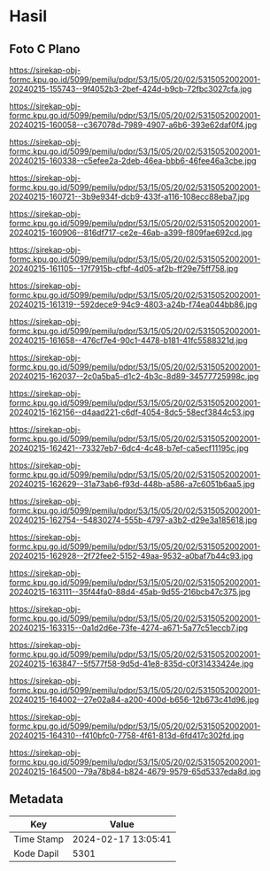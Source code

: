 # Hasil

## Foto C Plano

https://sirekap-obj-formc.kpu.go.id/5099/pemilu/pdpr/53/15/05/20/02/5315052002001-20240215-155743--9f4052b3-2bef-424d-b9cb-72fbc3027cfa.jpg

https://sirekap-obj-formc.kpu.go.id/5099/pemilu/pdpr/53/15/05/20/02/5315052002001-20240215-160058--c367078d-7989-4907-a6b6-393e62daf0f4.jpg

https://sirekap-obj-formc.kpu.go.id/5099/pemilu/pdpr/53/15/05/20/02/5315052002001-20240215-160338--c5efee2a-2deb-46ea-bbb6-46fee46a3cbe.jpg

https://sirekap-obj-formc.kpu.go.id/5099/pemilu/pdpr/53/15/05/20/02/5315052002001-20240215-160721--3b9e934f-dcb9-433f-a116-108ecc88eba7.jpg

https://sirekap-obj-formc.kpu.go.id/5099/pemilu/pdpr/53/15/05/20/02/5315052002001-20240215-160906--816df717-ce2e-46ab-a399-f809fae692cd.jpg

https://sirekap-obj-formc.kpu.go.id/5099/pemilu/pdpr/53/15/05/20/02/5315052002001-20240215-161105--17f7915b-cfbf-4d05-af2b-ff29e75ff758.jpg

https://sirekap-obj-formc.kpu.go.id/5099/pemilu/pdpr/53/15/05/20/02/5315052002001-20240215-161319--592dece9-94c9-4803-a24b-f74ea044bb86.jpg

https://sirekap-obj-formc.kpu.go.id/5099/pemilu/pdpr/53/15/05/20/02/5315052002001-20240215-161658--476cf7e4-90c1-4478-b181-41fc5588321d.jpg

https://sirekap-obj-formc.kpu.go.id/5099/pemilu/pdpr/53/15/05/20/02/5315052002001-20240215-162037--2c0a5ba5-d1c2-4b3c-8d89-34577725998c.jpg

https://sirekap-obj-formc.kpu.go.id/5099/pemilu/pdpr/53/15/05/20/02/5315052002001-20240215-162156--d4aad221-c6df-4054-8dc5-58ecf3844c53.jpg

https://sirekap-obj-formc.kpu.go.id/5099/pemilu/pdpr/53/15/05/20/02/5315052002001-20240215-162421--73327eb7-6dc4-4c48-b7ef-ca5ecf11195c.jpg

https://sirekap-obj-formc.kpu.go.id/5099/pemilu/pdpr/53/15/05/20/02/5315052002001-20240215-162629--31a73ab6-f93d-448b-a586-a7c6051b6aa5.jpg

https://sirekap-obj-formc.kpu.go.id/5099/pemilu/pdpr/53/15/05/20/02/5315052002001-20240215-162754--54830274-555b-4797-a3b2-d29e3a185618.jpg

https://sirekap-obj-formc.kpu.go.id/5099/pemilu/pdpr/53/15/05/20/02/5315052002001-20240215-162928--2f72fee2-5152-49aa-9532-a0baf7b44c93.jpg

https://sirekap-obj-formc.kpu.go.id/5099/pemilu/pdpr/53/15/05/20/02/5315052002001-20240215-163111--35f44fa0-88d4-45ab-9d55-216bcb47c375.jpg

https://sirekap-obj-formc.kpu.go.id/5099/pemilu/pdpr/53/15/05/20/02/5315052002001-20240215-163315--0a1d2d6e-73fe-4274-a671-5a77c51eccb7.jpg

https://sirekap-obj-formc.kpu.go.id/5099/pemilu/pdpr/53/15/05/20/02/5315052002001-20240215-163847--5f577f58-9d5d-41e8-835d-c0f31433424e.jpg

https://sirekap-obj-formc.kpu.go.id/5099/pemilu/pdpr/53/15/05/20/02/5315052002001-20240215-164002--27e02a84-a200-400d-b656-12b673c41d96.jpg

https://sirekap-obj-formc.kpu.go.id/5099/pemilu/pdpr/53/15/05/20/02/5315052002001-20240215-164310--f410bfc0-7758-4f61-813d-6fd417c302fd.jpg

https://sirekap-obj-formc.kpu.go.id/5099/pemilu/pdpr/53/15/05/20/02/5315052002001-20240215-164500--79a78b84-b824-4679-9579-65d5337eda8d.jpg


## Metadata

| Key        | Value               |
| ---------- | ------------------- |
| Time Stamp | 2024-02-17 13:05:41 |
| Kode Dapil | 5301                |



